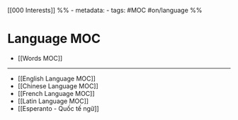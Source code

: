 [[000 Interests]]
%% - metadata:
	- tags: #MOC #on/language %%
# Language MOC
- [[Words MOC]]

---
- [[English Language MOC]]
- [[Chinese Language MOC]]
- [[French Language MOC]]
- [[Latin Language MOC]]
- [[Esperanto - Quốc tế  ngữ]]